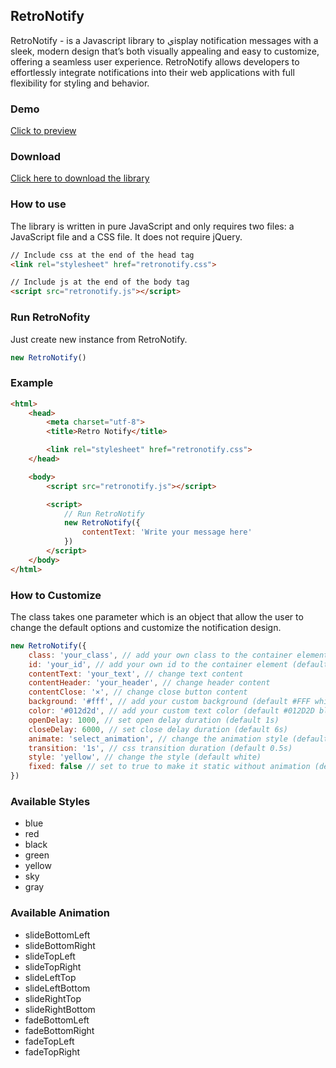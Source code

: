 ## RetroNotify
RetroNotify - is a Javascript library to يisplay notification messages with a sleek, modern design that’s both visually appealing and easy to customize, offering a seamless user experience. RetroNotify allows developers to effortlessly integrate notifications into their web applications with full flexibility for styling and behavior.

### Demo
[Click to preview](https://91ahmed.github.io/projects/RetroNotify/demo/index.html)

### Download
[Click here to download the library](https://91ahmed.github.io/projects/RetroNotify/demo/download/retronotify-v1.0.0.zip)

### How to use
The library is written in pure JavaScript and only requires two files: a JavaScript file and a CSS file. It does not require jQuery.

``` html
// Include css at the end of the head tag
<link rel="stylesheet" href="retronotify.css">

// Include js at the end of the body tag
<script src="retronotify.js"></script> 
```

### Run RetroNofity
Just create new instance from RetroNotify.

``` javascript
new RetroNotify()
```

### Example
``` html
<html>
    <head>
        <meta charset="utf-8">
        <title>Retro Notify</title>

        <link rel="stylesheet" href="retronotify.css">
    </head>

    <body>
        <script src="retronotify.js"></script>

        <script>
            // Run RetroNotify
            new RetroNotify({
                contentText: 'Write your message here'
            })
        </script>
    </body>
</html>
```

### How to Customize
The class takes one parameter which is an object that allow the user to change the default options and customize the notification design.

``` javascript
new RetroNotify({
    class: 'your_class', // add your own class to the container element (default null)
    id: 'your_id', // add your own id to the container element (default null)
    contentText: 'your_text', // change text content
    contentHeader: 'your_header', // change header content
    contentClose: '×', // change close button content
    background: '#fff', // add your custom background (default #FFF white)
    color: '#012d2d', // add your custom text color (default #012D2D black)
    openDelay: 1000, // set open delay duration (default 1s)
    closeDelay: 6000, // set close delay duration (default 6s)
    animate: 'select_animation', // change the animation style (default slideBottomRight)
    transition: '1s', // css transition duration (default 0.5s)
    style: 'yellow', // change the style (default white)
    fixed: false // set to true to make it static without animation (default false)
})
```

### Available Styles
* blue
* red
* black
* green
* yellow
* sky
* gray

### Available Animation
* slideBottomLeft
* slideBottomRight
* slideTopLeft
* slideTopRight
* slideLeftTop
* slideLeftBottom
* slideRightTop
* slideRightBottom
* fadeBottomLeft
* fadeBottomRight
* fadeTopLeft
* fadeTopRight
